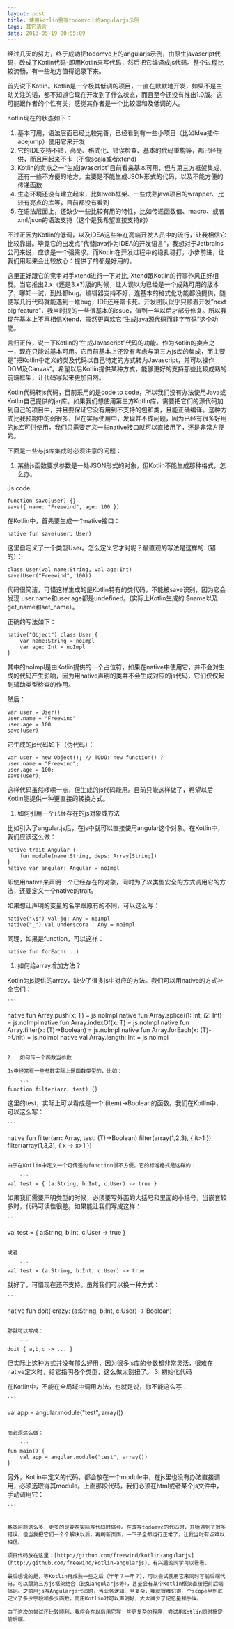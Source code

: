 ```yaml
---
layout: post
title: 使用kotlin重写todomvc上的angularjs示例
tags: 其它语言
date: 2013-05-19 00:55:09
---
```


经过几天的努力，终于成功把todomvc上的angularjs示例，由原生javascript代码，改成了Kotlin代码-即用Kotlin来写代码，然后把它编译成js代码。整个过程比较流畅，有一些地方值得记录下来。

首先说下Kotlin。Kotlin是一个极其低调的项目，一直在默默地开发，如果不是主动关注的话，都不知道它现在开发到了什么状态，而且至今还没有推出1.0版。这可能跟作者的个性有关，感觉其作者是一个比较温和及低调的人。

Kotlin现在的状态如下：

1.  基本可用，语法层面已经比较完善，已经看到有一些小项目（比如Idea插件acejump）使用它来开发
2.  它的IDE支持不错，高亮、格式化、错误检查、基本的代码重构等，都已经提供，而且用起来不卡（不像scala或者xtend)
3.  Kotlin的卖点之一&ldquo;生成javascript&#8221;目前看来基本可用，但与第三方框架集成，还有一些不方便的地方，主要是不能生成JSON形式的代码，以及不能方便的传递函数
4.  生态环境还没有建立起来，比如web框架、一些成熟java项目的wrapper、比较有亮点的库等，目前都没有看到
5.  在语法层面上，还缺少一些比较有用的特性，比如传递函数值、macro、或者xml/json的语法支持（这个是我希望直接支持的）

不过正因为Kotlin的低调，以及IDEA这些年在高端开发人员中的流行，让我相信它比较靠谱。毕竟它的出发点&rdquo;代替java作为IDEA的开发语言&ldquo;，我想对于Jetbrains公司来说，应该是一个强需求。而Kotlin在开发过程中的稳扎稳打，小步前进，让我们用起来会比较放心：提供了的都是好用的。

这里正好跟它的竞争对手xtend进行一下对比, Xtend跟Kotlin的行事作风正好相反。当它推出2.x（还是3.x?)版的时候，让人误以为已经是一个成熟可用的版本了，哪知一试，到处都bug。编辑器支持不好，连基本的格式化功能都没提供，随便写几行代码就能遇到一堆bug，IDE还经常卡死。开发团队似乎只顾着开发&rdquo;next big feature&#8221;，我当时提的一些很基本的issue，值到一年以后才部分修复。所以我现在基本上不再相信Xtend，虽然更喜欢它&ldquo;生成java源代码而非字节码&rdquo;这个功能。

言归正传，说一下Kotlin的&ldquo;生成Javascript&#8221;代码的功能。作为Kotlin的卖点之一，现在只能说基本可用。它目前基本上还没有考虑与第三方js库的集成，而主要是&rdquo;把Kotlin中定义的类及代码以自己特定的方式转为Javascript，并可以操作DOM及Canvas&rdquo;。希望以后Kotlin提供某种方式，能够更好的支持那些比较成熟的前端框架，让代码写起来更加自然。

Kotlin代码转js代码，目前采用的是code to code，所以我们没有办法使用Java或Kotlin自己提供的jar库。如果我们想使用第三方Kotlin库，需要把它们的源代码加到自己的项目中，并且要保证它没有用到不支持的包和类，且能正确编译。这种方式比我预期中的弱很多，但在实际使用中，发现并不成问题，因为已经有很多好用的js库可供使用，我们只需要定义一些native接口就可以直接用了，还是非常方便的。

下面是一些与js库集成时必须注意的问题：

1.  某些js函数要求参数是一处JSON形式的对象，但Kotlin不能生成那种格式，怎么办。

Js code:

```
function save(user) {}
save({ name: "Freewind", age: 100 })

```

在Kotlin中，首先要生成一个native接口：

```
native fun save(user: User)

```

这里自定义了一个类型User。怎么定义它才对呢？最直观的写法是这样的（错的）：

```
class User(val name:String, val age:Int)
save(User("Freewind", 100))

```

代码很简洁，可惜这样生成的是Kotlin特有的类代码，不能被save识别，因为它会发现 user.name和user.age都是undefined。(实际上Kotlin生成的 $name以及get_name和set_name）。

正确的写法如下：

```
native("Object") class User {
    var name:String = noImpl
    var age: Int = noImpl
}

```

其中的noImpl是由Kotlin提供的一个占位符，如果在native中使用它，并不会对生成的代码产生影响，因为用native声明的类并不会生成对应的js代码，它们仅仅起到辅助类型检查的作用。

然后：

```
var user = User()
user.name = "Freewind"
user.age = 100
save(user)

```

它生成的js代码如下（伪代码）：

```
var user = new Object(); // TODO: new function() ?
user.name = "Freewind";
user.age = 100;
save(user);

```

这样代码虽然啰嗦一点，但生成的js代码能用。目前只能这样做了，希望以后Kotlin能提供一种更直接的转换方式。

1.  如何引用一个已经存在的js对象或方法

比如引入了angular.js后，在js中就可以直接使用angular这个对象。在Kotlin中，我们应该这么做：

```
native trait Angular {
    fun module(name:String, deps: Array[String])
}
native var angular: Angular = noImpl

```

即使用native来声明一个已经存在的对象，同时为了以类型安全的方式调用它的方法，还要定义一个native的trait。

如果想让声明的变量的名字跟原有的不同，可以这么写：

```
native("\$") val jq: Any = noImpl
native("_") val underscore : Any = noImpl

```

同理，如果是function，可以这样：

```
native fun forEach(...)

```

1.  如何给array增加方法？

Kotlin为js提供的array，缺少了很多js中对应的方法。我们可以用native的方式补全它们：

    ```
native fun <T> Array<T>.push(x: T) = js.noImpl
native fun <T> Array<T>.splice(i1: Int, i2: Int) = js.noImpl
native fun <T> Array<T>.indexOf(x: T) = js.noImpl
native fun <T> Array<T>.filter(x: (T)->Boolean) = js.noImpl
native fun <T> Array<T>.forEach(x: (T)->Unit) = js.noImpl
native val <T> Array<T>.length: Int = js.noImpl

```

2.  如何传一个函数当参数

Js中经常有一些参数实际上是函数类型的，比如：

    ```
function filter(arr, test) {}

```

这里的test，实际上可以看成是一个 (item)->Boolean的函数。我们在Kotlin中，可以这么写：

    ```
native fun filter<T>(arr: Array<T>, test: (T)->Boolean)
filter(array(1,2,3), { it>1 })
filter(array(1,3,3), { x -> x>1 })

```

由于在Kotlin中定义一个可传递的function很不方便，它的标准格式是这样的：

    ```
val test = { (a:String, b:Int, c:User) -> true }

```

如果我们需要声明类型的时候，必须要写外面的大括号和里面的小括号，当嵌套较多时，代码可读性很差。如果能让我们写成这样：

    ```
val test = { a:String, b:Int, c:User -> true }

```

或者

    ```
val test = (a:String, b:Int, c:User) -> true

```

就好了，可惜现在还不支持。虽然我们可以换一种方式：

    ```
native fun doit( crazy: (a:String, b:Int, c:User) -> Boolean)

```

那就可以写成：

    ```
doit { a,b,c -> ... }

```

但实际上这种方式并没有那么好用，因为很多js库的参数都非常灵活，很难在native定义时，给它指明各个类型，这么做太别扭了。
3.  初始化代码
<p>在Kotlin中，不能在全局域中调用方法，也就是说，你不能这么写：

    ```
val app = angular.module("test", array())

```

而必须这么做：

    ```
fun main() {
    val app = angular.module("test", array())
}

```

另外，Kotlin中定义的代码，都会放在一个module中，在js里也没有办法直接调用，必须选取得其module。上面那段代码，我们必须在html或者某个js文件中，手动调用它：

    ```
<script type="text/javascript">
    Kotlin.modules["some-module"].main();
</script>

```

基本问题这么多，更多的是要在实际写代码时体会。在改写todomvc的代码时，开始遇到了很多错误，但当我把它们一个个解决以后，再刷新页面，一下子全都运行正常了，让我当时有点难以相信。

项目代码放在这里：[http://github.com/freewind/kotlin-angularjs](http://github.com/freewind/kotlin-angularjs)，有兴趣的同学可以看看。

最后想说的是，等Kotlin再成熟一些之后（半年？一年？），可以尝试使用它来同时写前后端代码。可以跟第三方js框架结合（比如angularjs等），甚至会有某个Kotlin框架直接把前后端搞定。之前用js写Angularjs代码时，当业务逻辑一旦复杂，我就很难记得一个scope里到底定义了多少字段和多少函数，而用Kotlin时可以声明好，大大减少了记忆量和手误。

由于这次的尝试还比较顺利，我将会在以后用它写一些更复杂的程序，尝试用Kotlin同时搞定前后端。
